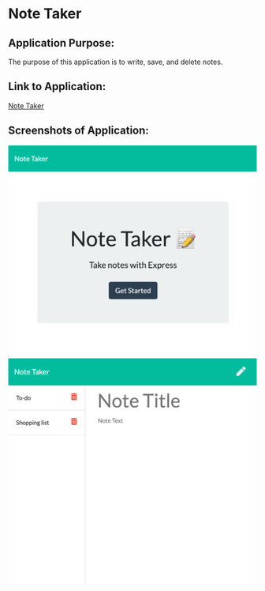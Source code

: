 # Note Taker

## Application Purpose:
The purpose of this application is to write, save, and delete notes.

## Link to Application:
[Note Taker](https://note-taker-ss.herokuapp.com/)

## Screenshots of Application:
![screenshot](/public/assets/images/ss1.png)
![screenshot2](/public/assets/images/ss2.png)
